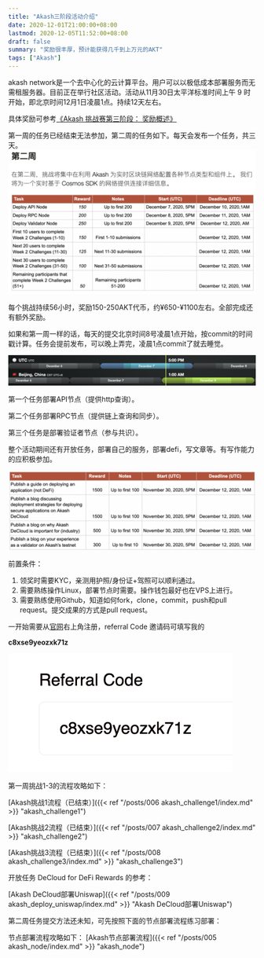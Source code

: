 ```yaml
---
title: "Akash三阶段活动介绍"
date: 2020-12-01T21:00:00+08:00
lastmod: 2020-12-05T11:52:00+08:00
draft: false
summary: "奖励很丰厚，预计能获得几千到上万元的AKT"
tags: ["Akash"]
---
```


akash network是一个去中心化的云计算平台。用户可以以极低成本部署服务而无需租服务器。目前正在举行社区活动。活动从11月30日太平洋标准时间上午 9 时开始，即北京时间12月1日凌晨1点。持续12天左右。

具体奖励可参考[《Akash 挑战赛第三阶段： 奖励概述》](https://akash.network/blog/akashian-%e6%8c%91%e6%88%98%e8%b5%9b%e7%ac%ac%e4%b8%89%e9%98%b6%e6%ae%b5%ef%bc%9a-%e5%a5%96%e5%8a%b1%e6%a6%82%e8%bf%b0/?lang=zh-hans)

第一周的任务已经结束无法参加，第二周的任务如下。每天会发布一个任务，共三天。
![](week2.png)

每个挑战持续56小时，奖励150-250AKT代币，约¥650-¥1100左右。全部完成还有额外奖励。

如果和第一周一样的话，每天的提交北京时间8号凌晨1点开始，按commit的时间戳计算。任务会提前发布，可以晚上弄完，凌晨1点commit了就去睡觉。

![](time.png)

第一个任务部署API节点（提供http查询）。

第二个任务部署RPC节点（提供链上查询和同步）。

第三个任务是部署验证者节点（参与共识）。

整个活动期间还有开放任务，部署自己的服务，部署defi，写文章等。有写作能力的应积极参加。

![](write.png)

前置条件：

1. 领奖时需要KYC，亲测用护照/身份证+驾照可以顺利通过。
2. 需要熟练操作Linux，部署节点时需要。操作钱包最好也在VPS上进行。
3. 需要熟练使用Github，知道如何fork，clone，commit，push和pull request。提交成果的方式是pull request。

一开始需要从[官网](https://app.akash.network/signup?ref=c8xse9yeozxk71z)右上角注册，referral Code 邀请码可填写我的

**c8xse9yeozxk71z**

![](referral%20Code.png)


第一周挑战1-3的流程攻略如下：

[Akash挑战1流程（已结束）]({{< ref "/posts/006 akash_challenge1/index.md" >}} "akash_challenge1") 

[Akash挑战2流程（已结束）]({{< ref "/posts/007 akash_challenge2/index.md" >}} "akash_challenge2") 

[Akash挑战3流程（已结束）]({{< ref "/posts/008 akash_challenge3/index.md" >}} "akash_challenge3") 

开放任务 DeCloud for DeFi Rewards 的参考：

[Akash DeCloud部署Uniswap]({{< ref "/posts/009 akash_deploy_uniswap/index.md" >}} "Akash DeCloud部署Uniswap") 

第二周任务提交方法还未知，可先按照下面的节点部署流程练习部署：

节点部署流程攻略如下：
[Akash节点部署流程]({{< ref "/posts/005 akash_node/index.md" >}} "akash_node") 

